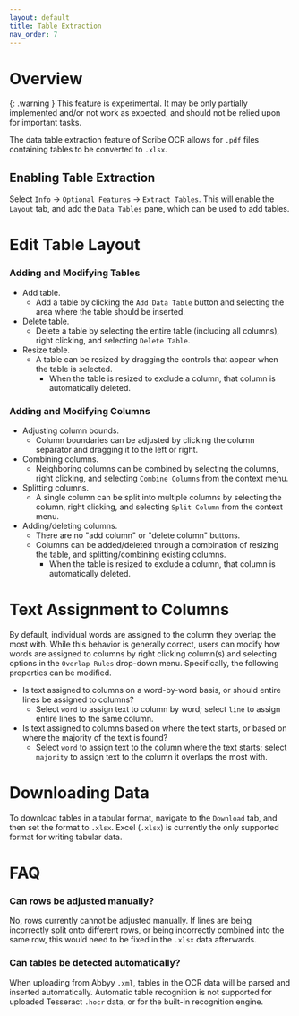 ```yaml
---
layout: default
title: Table Extraction
nav_order: 7
---
```


# Overview
{: .warning }
This feature is experimental.  It may be only partially implemented and/or not work as expected, and should not be relied upon for important tasks.

The data table extraction feature of Scribe OCR allows for `.pdf` files containing tables to be converted to `.xlsx`. 
## Enabling Table Extraction
Select `Info` -> `Optional Features` -> `Extract Tables`.  This will enable the `Layout` tab, and add the `Data Tables` pane, which can be used to add tables.

# Edit Table Layout

### Adding and Modifying Tables
- Add table.
	- Add a table by clicking the `Add Data Table` button and selecting the area where the table should be inserted.
- Delete table.
	- Delete a table by selecting the entire table (including all columns), right clicking, and selecting `Delete Table`.
- Resize table.
	- A table can be resized by dragging the controls that appear when the table is selected.
		- When the table is resized to exclude a column, that column is automatically deleted.

### Adding and Modifying Columns
- Adjusting column bounds.
	- Column boundaries can be adjusted by clicking the column separator and dragging it to the left or right.
- Combining columns.
	- Neighboring columns can be combined by selecting the columns, right clicking, and selecting `Combine Columns` from the context menu.
- Splitting columns.
	- A single column can be split into multiple columns by selecting the column, right clicking, and selecting `Split Column` from the context menu.
- Adding/deleting columns.
	- There are no "add column" or "delete column" buttons.
	- Columns can be added/deleted through a combination of resizing the table, and splitting/combining existing columns.
		- When the table is resized to exclude a column, that column is automatically deleted.

# Text Assignment to Columns
By default, individual words are assigned to the column they overlap the most with.  While this behavior is generally correct, users can modify how words are assigned to columns by right clicking column(s) and selecting options in the `Overlap Rules` drop-down menu.  Specifically, the following properties can be modified.

- Is text assigned to columns on a word-by-word basis, or should entire lines be assigned to columns?
	- Select `word` to assign text to column by word; select `line` to assign entire lines to the same column.
- Is text assigned to columns based on where the text starts, or based on where the majority of the text is found?
	- Select `word` to assign text to the column where the text starts; select `majority` to assign text to the column it overlaps the most with.

# Downloading Data
To download tables in a tabular format, navigate to the `Download` tab, and then set the format to `.xlsx`.  Excel (`.xlsx`) is currently the only supported format for writing tabular data.

# FAQ

### Can rows be adjusted manually?
No, rows currently cannot be adjusted manually.  If lines are being incorrectly split onto different rows, or being incorrectly combined into the same row, this would need to be fixed in the `.xlsx` data afterwards.

### Can tables be detected automatically?
When uploading from Abbyy `.xml`, tables in the OCR data will be parsed and inserted automatically.  Automatic table recognition is not supported for uploaded Tesseract `.hocr` data, or for the built-in recognition engine.